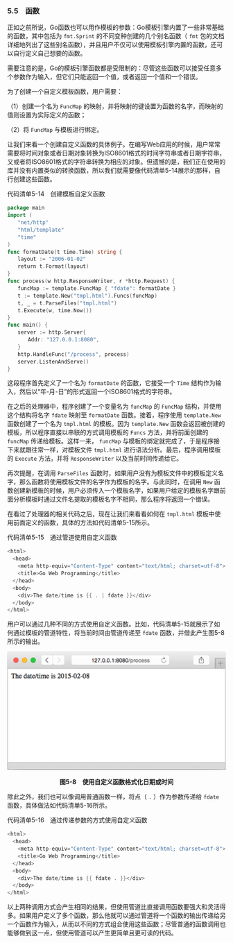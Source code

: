 ### 5.5　函数

正如之前所说，Go函数也可以用作模板的参数：Go模板引擎内置了一些非常基础的函数，其中包括为 `fmt.Sprint` 的不同变种创建的几个别名函数（ `fmt` 包的文档详细地列出了这些别名函数），并且用户不仅可以使用模板引擎内置的函数，还可以自行定义自己想要的函数。

需要注意的是，Go的模板引擎函数都是受限制的：尽管这些函数可以接受任意多个参数作为输入，但它们只能返回一个值，或者返回一个值和一个错误。

为了创建一个自定义模板函数，用户需要：

（1）创建一个名为 `FuncMap` 的映射，并将映射的键设置为函数的名字，而映射的值则设置为实际定义的函数；

（2）将 `FuncMap` 与模板进行绑定。

让我们来看一个创建自定义函数的具体例子。在编写Web应用的时候，用户常常需要将时间对象或者日期对象转换为ISO8601格式的时间字符串或者日期字符串，又或者将ISO8601格式的字符串转换为相应的对象。但遗憾的是，我们正在使用的库并没有内置类似的转换函数，所以我们就需要像代码清单5-14展示的那样，自行创建这些函数。

代码清单5-14　创建模板自定义函数

```go
package main
import (
　　"net/http"
　　"html/template"
　　"time"
)
func formatDate(t time.Time) string {
　　layout := "2006-01-02"
　　return t.Format(layout)
}
func process(w http.ResponseWriter, r *http.Request) {
　　funcMap := template.FuncMap { "fdate": formatDate }
　　t := template.New("tmpl.html").Funcs(funcMap)
　　t, _ = t.ParseFiles("tmpl.html")
　　t.Execute(w, time.Now())
}
func main() {
　　server := http.Server{
　　　　Addr: "127.0.0.1:8080",
　　}
　　http.HandleFunc("/process", process)
　　server.ListenAndServe()
}
```

这段程序首先定义了一个名为 `formatDate` 的函数，它接受一个 `Time` 结构作为输入，然后以“年-月-日”的形式返回一个ISO8601格式的字符串。

在之后的处理器中，程序创建了一个变量名为 `funcMap` 的 `FuncMap` 结构，并使用这个结构将名字 `fdate` 映射至 `formatDate` 函数。接着，程序使用 `template.New` 函数创建了一个名为 `tmpl.html` 的模板。因为 `template.New` 函数会返回被创建的模板，所以程序直接以串联的方式调用模板的 `Funcs` 方法，并将前面创建的 `funcMap` 传递给模板。这样一来， `funcMap` 与模板的绑定就完成了，于是程序接下来就跟往常一样，对模板文件 `tmpl.html` 进行语法分析。最后，程序调用模板的 `Execute` 方法，并将 `ResponseWriter` 以及当前时间传递给它。

再次提醒，在调用 `ParseFiles` 函数时，如果用户没有为模板文件中的模板定义名字，那么函数将使用模板文件的名字作为模板的名字。与此同时，在调用 `New` 函数创建新模板的时候，用户必须传入一个模板名字，如果用户给定的模板名字跟前面分析模板时通过文件名提取的模板名字不相同，那么程序将返回一个错误。

在看过了处理器的相关代码之后，现在让我们来看看如何在 `tmpl.html` 模板中使用前面定义的函数，具体的方法如代码清单5-15所示。

代码清单5-15　通过管道使用自定义函数

```go
<html>
　<head>
　　<meta http-equiv="Content-Type" content="text/html; charset=utf-8">
　　<title>Go Web Programming</title>
　</head>
　<body>
　　<div>The date/time is {{ . | fdate }}</div>
　</body>
</html>
```

用户可以通过几种不同的方式使用自定义函数。比如，代码清单5-15就展示了如何通过模板的管道特性，将当前时间由管道传递至 `fdate` 函数，并借此产生图5-8所示的输出。

![33.png](../images/33.png)
<center class="my_markdown"><b class="my_markdown">图5-8　使用自定义函数格式化日期或时间</b></center>

除此之外，我们也可以像调用普通函数一样，将点（ `.` ）作为参数传递给 `fdate` 函数，具体做法如代码清单5-16所示。

代码清单5-16　通过传递参数的方式使用自定义函数

```go
<html>
　<head>
　　<meta http-equiv="Content-Type" content="text/html; charset=utf-8">
　　<title>Go Web Programming</title>
　</head>
　<body>
　　<div>The date/time is {{ fdate . }}</div>
　</body>
</html>
```

以上两种调用方式会产生相同的结果，但使用管道比直接调用函数要强大和灵活得多。如果用户定义了多个函数，那么他就可以通过管道将一个函数的输出传递给另一个函数作为输入，从而以不同的方式组合使用这些函数；尽管普通的函数调用也能够做到这一点，但使用管道可以产生更简单且更可读的代码。

